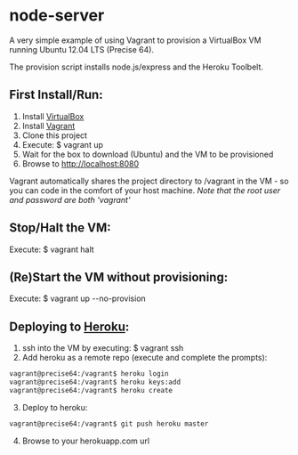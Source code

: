 node-server
===========
A very simple example of using Vagrant to provision a VirtualBox VM running Ubuntu 12.04 LTS (Precise 64).

The provision script installs node.js/express and the Heroku Toolbelt.

## First Install/Run:
1. Install [VirtualBox][virtualbox.url]
2. Install [Vagrant][vagrant.url]
3. Clone this project
4. Execute: $ vagrant up
5. Wait for the box to download (Ubuntu) and the VM to be provisioned
6. Browse to [http://localhost:8080][localhost.url]

Vagrant automatically shares the project directory to /vagrant in the VM - so you can code in the comfort of your host machine.
*Note that the root user and password are both 'vagrant'*

## Stop/Halt the VM:
  Execute: $ vagrant halt

## (Re)Start the VM without provisioning:
  Execute: $ vagrant up --no-provision

## Deploying to [Heroku][heroku.url]:
1. ssh into the VM by executing: $ vagrant ssh
2. Add heroku as a remote repo (execute and complete the prompts):

```bash
vagrant@precise64:/vagrant$ heroku login
vagrant@precise64:/vagrant$ heroku keys:add
vagrant@precise64:/vagrant$ heroku create
```
3. Deploy to heroku:

```bash
vagrant@precise64:/vagrant$ git push heroku master
```
4. Browse to your herokuapp.com url

[virtualbox.url]:https://www.virtualbox.org/
[vagrant.url]:http://www.vagrantup.com/
[localhost.url]:http://localhost:8080
[heroku.url]:https://www.heroku.com/

